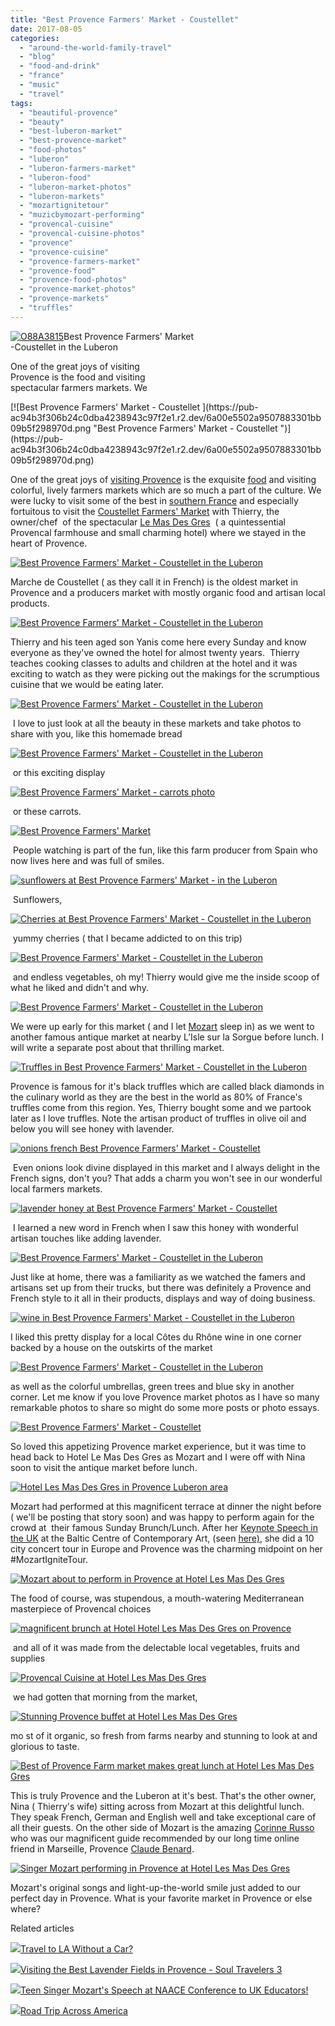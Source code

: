 ```yaml
---
title: "Best Provence Farmers' Market - Coustellet"
date: 2017-08-05
categories: 
  - "around-the-world-family-travel"
  - "blog"
  - "food-and-drink"
  - "france"
  - "music"
  - "travel"
tags: 
  - "beautiful-provence"
  - "beauty"
  - "best-luberon-market"
  - "best-provence-market"
  - "food-photos"
  - "luberon"
  - "luberon-farmers-market"
  - "luberon-food"
  - "luberon-market-photos"
  - "luberon-markets"
  - "mozartignitetour"
  - "muzicbymozart-performing"
  - "provencal-cuisine"
  - "provencal-cuisine-photos"
  - "provence"
  - "provence-cuisine"
  - "provence-farmers-market"
  - "provence-food"
  - "provence-food-photos"
  - "provence-market-photos"
  - "provence-markets"
  - "truffles"
---
```


[![O88A3815](https://pub-ac94b3f306b24c0dba4238943c97f2e1.r2.dev/6a00e5502a9507883301bb09b5f279970d-scaled-1.jpg "O88A3815")](https://pub-ac94b3f306b24c0dba4238943c97f2e1.r2.dev/6a00e5502a9507883301bb09b5f279970d-scaled-1.jpg)Best Provence Farmers' Market  
\-Coustellet in the Luberon  
  
One of the great joys of visiting  
Provence is the food and visiting  
spectacular farmers markets. We

<!--more--> [![Best Provence Farmers' Market - Coustellet ](https://pub-ac94b3f306b24c0dba4238943c97f2e1.r2.dev/6a00e5502a9507883301bb09b5f298970d.png "Best Provence Farmers' Market - Coustellet ")](https://pub-ac94b3f306b24c0dba4238943c97f2e1.r2.dev/6a00e5502a9507883301bb09b5f298970d.png)  
  
One of the great joys of [visiting Provence](http://soultravelers3new.local/2012/10/beautiful-provence-tips-and-photo-avignon-france-.html "beautiful Provence Tips ") is the exquisite [food](http://soultravelers3new.local/2010/09/family-travel-food.html "family travel food") and visiting colorful, lively farmers markets which are so much a part of the culture. We were lucky to visit some of the best in [southern France](http://soultravelers3new.local/2010/08/stunning-horses-in-the-camargue-france-family-travel-ideal-vacation-holiday-saintes-maries-de-la-mer.html "Stunning Horses in the Camargue, France") and especially fortuitous to visit the [Coustellet Farmers' Market](https://www.tripadvisor.com/ShowUserReviews-g616128-d6777520-r364679844-Marche_de_Coustellet-Coustellet_Luberon_Vaucluse_Provence_Alpes_Cote_d_Azur.html) with Thierry, the owner/chef  of the spectacular [Le Mas Des Gres](http://masdesgres.com/en/ "Le Mas des Gres charming hotel Provence")  ( a quintessential Provencal farmhouse and small charming hotel) where we stayed in the heart of Provence.   
  
[![Best Provence Farmers' Market  - Coustellet in the Luberon](https://pub-ac94b3f306b24c0dba4238943c97f2e1.r2.dev/6a00e5502a9507883301b7c912e087970b.png "Best Provence Farmers' Market  - Coustellet in the Luberon")](https://pub-ac94b3f306b24c0dba4238943c97f2e1.r2.dev/6a00e5502a9507883301b7c912e087970b.png)  
  
Marche de Coustellet ( as they call it in French) is the oldest market in Provence and a producers market with mostly organic food and artisan local products.   
  
[![Best Provence Farmers' Market  - Coustellet in the Luberon](https://pub-ac94b3f306b24c0dba4238943c97f2e1.r2.dev/6a00e5502a9507883301b8d29d29bd970c.png "Best Provence Farmers' Market  - Coustellet in the Luberon")](https://pub-ac94b3f306b24c0dba4238943c97f2e1.r2.dev/6a00e5502a9507883301b8d29d29bd970c.png)  
  
Thierry and his teen aged son Yanis come here every Sunday and know everyone as they've owned the hotel for almost twenty years.  Thierry teaches cooking classes to adults and children at the hotel and it was exciting to watch as they were picking out the makings for the scrumptious cuisine that we would be eating later.   
  
[![Best Provence Farmers' Market  - Coustellet in the Luberon](https://pub-ac94b3f306b24c0dba4238943c97f2e1.r2.dev/6a00e5502a9507883301b8d29d29ca970c.png "Best Provence Farmers' Market  - Coustellet in the Luberon")](https://pub-ac94b3f306b24c0dba4238943c97f2e1.r2.dev/6a00e5502a9507883301b8d29d29ca970c.png)  
  
 I love to just look at all the beauty in these markets and take photos to share with you, like this homemade bread   
  
[![Best Provence Farmers' Market  - Coustellet in the Luberon](https://pub-ac94b3f306b24c0dba4238943c97f2e1.r2.dev/6a00e5502a9507883301b7c912e09d970b.png "Best Provence Farmers' Market  - Coustellet in the Luberon")](https://pub-ac94b3f306b24c0dba4238943c97f2e1.r2.dev/6a00e5502a9507883301b7c912e09d970b.png)  
  
 or this exciting display   
  
[![Best Provence Farmers' Market  - carrots photo ](https://pub-ac94b3f306b24c0dba4238943c97f2e1.r2.dev/6a00e5502a9507883301b8d29d29e9970c.png "Best Provence Farmers' Market  - carrots photo ")](https://pub-ac94b3f306b24c0dba4238943c97f2e1.r2.dev/6a00e5502a9507883301b8d29d29e9970c.png)  
  
 or these carrots.   
  
[![Best Provence Farmers' Market  ](https://pub-ac94b3f306b24c0dba4238943c97f2e1.r2.dev/6a00e5502a9507883301b7c912e0fd970b.png "Best Provence Farmers' Market  ")](https://pub-ac94b3f306b24c0dba4238943c97f2e1.r2.dev/6a00e5502a9507883301b7c912e0fd970b.png)  
  
  
 People watching is part of the fun, like this farm producer from Spain who now lives here and was full of smiles.   
  
[![sunflowers at Best Provence Farmers' Market  - in the Luberon](https://pub-ac94b3f306b24c0dba4238943c97f2e1.r2.dev/6a00e5502a9507883301b8d29d2a09970c.png "sunflowers at Best Provence Farmers' Market  - in the Luberon")](https://pub-ac94b3f306b24c0dba4238943c97f2e1.r2.dev/6a00e5502a9507883301b8d29d2a09970c.png)  
  
 Sunflowers,   
  
[![Cherries at Best Provence Farmers' Market  - Coustellet in the Luberon](https://pub-ac94b3f306b24c0dba4238943c97f2e1.r2.dev/6a00e5502a9507883301b7c912e122970b.png "Cherries at Best Provence Farmers' Market  - Coustellet in the Luberon")](https://pub-ac94b3f306b24c0dba4238943c97f2e1.r2.dev/6a00e5502a9507883301b7c912e122970b.png)  
  
  
 yummy cherries ( that I became addicted to on this trip)   
  
[![Best Provence Farmers' Market  - Coustellet in the Luberon](https://pub-ac94b3f306b24c0dba4238943c97f2e1.r2.dev/6a00e5502a9507883301b8d29d2a44970c.png "Best Provence Farmers' Market  - Coustellet in the Luberon")](https://pub-ac94b3f306b24c0dba4238943c97f2e1.r2.dev/6a00e5502a9507883301b8d29d2a44970c.png)  
  
 and endless vegetables, oh my! Thierry would give me the inside scoop of what he liked and didn't and why.  
  
[![Best Provence Farmers' Market  - Coustellet in the Luberon](https://pub-ac94b3f306b24c0dba4238943c97f2e1.r2.dev/6a00e5502a9507883301b8d29d2a52970c.png "Best Provence Farmers' Market  - Coustellet in the Luberon")](https://pub-ac94b3f306b24c0dba4238943c97f2e1.r2.dev/6a00e5502a9507883301b8d29d2a52970c.png)  
  
We were up early for this market ( and I let [Mozart](http://soultravelers3new.local/2016/03/mozart-sings-her-original-song-dear-heart-official-music-video.html "teen singer Mozart singing her song \"Dear Heart\" ") sleep in) as we went to another famous antique market at nearby L’Isle sur la Sorgue before lunch. I will write a separate post about that thrilling market.   
  
[![Truffles in Best Provence Farmers' Market  - Coustellet in the Luberon](https://pub-ac94b3f306b24c0dba4238943c97f2e1.r2.dev/6a00e5502a9507883301b8d29d2a7f970c.png "Truffles in Best Provence Farmers' Market  - Coustellet in the Luberon")](https://pub-ac94b3f306b24c0dba4238943c97f2e1.r2.dev/6a00e5502a9507883301b8d29d2a7f970c.png)  
  
Provence is famous for it's black truffles which are called black diamonds in the culinary world as they are the best in the world as 80% of France's truffles come from this region. Yes, Thierry bought some and we partook later as I love truffles. Note the artisan product of truffles in olive oil and below you will see honey with lavender.   
  
[![onions french  Best Provence Farmers' Market - Coustellet ](https://pub-ac94b3f306b24c0dba4238943c97f2e1.r2.dev/6a00e5502a9507883301b7c912ef1b970b.png "onions french  Best Provence Farmers' Market - Coustellet ")](https://pub-ac94b3f306b24c0dba4238943c97f2e1.r2.dev/6a00e5502a9507883301b7c912ef1b970b.png)  
  
 Even onions look divine displayed in this market and I always delight in the French signs, don't you? That adds a charm you won't see in our wonderful local farmers markets.   
  
[![lavender honey at Best Provence Farmers' Market - Coustellet ](https://pub-ac94b3f306b24c0dba4238943c97f2e1.r2.dev/6a00e5502a9507883301b7c912ef25970b.png "lavender honey at Best Provence Farmers' Market - Coustellet ")](https://pub-ac94b3f306b24c0dba4238943c97f2e1.r2.dev/6a00e5502a9507883301b7c912ef25970b.png)  
  
 I learned a new word in French when I saw this honey with wonderful artisan touches like adding lavender.   
  
[![Best Provence Farmers' Market  - Coustellet in the Luberon](https://pub-ac94b3f306b24c0dba4238943c97f2e1.r2.dev/6a00e5502a9507883301bb09b61d18970d.png "Best Provence Farmers' Market  - Coustellet in the Luberon")](https://pub-ac94b3f306b24c0dba4238943c97f2e1.r2.dev/6a00e5502a9507883301bb09b61d18970d.png)  
  
Just like at home, there was a familiarity as we watched the famers and artisans set up from their trucks, but there was definitely a Provence and French style to it all in their products, displays and way of doing business.   
  
[![wine in Best Provence Farmers' Market  - Coustellet in the Luberon](https://pub-ac94b3f306b24c0dba4238943c97f2e1.r2.dev/6a00e5502a9507883301bb09b61df3970d.png "wine in Best Provence Farmers' Market  - Coustellet in the Luberon")](https://pub-ac94b3f306b24c0dba4238943c97f2e1.r2.dev/6a00e5502a9507883301bb09b61df3970d.png)  
  
  
I liked this pretty display for a local Côtes du Rhône wine in one corner backed by a house on the outskirts of the market  
  
  
[![Best Provence Farmers' Market  - Coustellet in the Luberon](https://pub-ac94b3f306b24c0dba4238943c97f2e1.r2.dev/6a00e5502a9507883301b8d29d2d18970c.png "Best Provence Farmers' Market  - Coustellet in the Luberon")](https://pub-ac94b3f306b24c0dba4238943c97f2e1.r2.dev/6a00e5502a9507883301b8d29d2d18970c.png)  
  
as well as the colorful umbrellas, green trees and blue sky in another corner. Let me know if you love Provence market photos as I have so many remarkable photos to share so might do some more posts or photo essays.   
  
[![Best Provence Farmers' Market - Coustellet ](https://pub-ac94b3f306b24c0dba4238943c97f2e1.r2.dev/6a00e5502a9507883301b8d29d3c8d970c.png "Best Provence Farmers' Market - Coustellet ")](https://pub-ac94b3f306b24c0dba4238943c97f2e1.r2.dev/6a00e5502a9507883301b8d29d3c8d970c.png)  
  
So loved this appetizing Provence market experience, but it was time to head back to Hotel Le Mas Des Gres as Mozart and I were off with Nina soon to visit the antique market before lunch.   
  
[![Hotel Les Mas Des Gres in Provence Luberon area ](https://pub-ac94b3f306b24c0dba4238943c97f2e1.r2.dev/6a00e5502a9507883301b7c912f570970b.png "Hotel Les Mas Des Gres in Provence Luberon area ")](https://pub-ac94b3f306b24c0dba4238943c97f2e1.r2.dev/6a00e5502a9507883301b7c912f570970b.png)  
  
Mozart had performed at this magnificent terrace at dinner the night before ( we'll be posting that story soon) and was happy to perform again for the crowd at  their famous Sunday Brunch/Lunch. After her [Keynote Speech in the UK](http://soultravelers3new.local/2017/06/mozartignitetour-in-europe-mozart-dees-keynote-speech.html#more "Mozart Dee Keynote Speech in UK") at the Baltic Centre of Contemporary Art, (seen [here)](https://www.youtube.com/watch?v=VMcNRYjsEt0&feature=youtu.be&a "Mozart Dee's Keynote Speech in England"), she did a 10 city concert tour in Europe and Provence was the charming midpoint on her #MozartIgniteTour.   
  
[![Mozart about to perform in Provence at Hotel Les Mas Des Gres](https://pub-ac94b3f306b24c0dba4238943c97f2e1.r2.dev/6a00e5502a9507883301b7c912f5c0970b.png "Mozart about to perform in Provence at Hotel Les Mas Des Gres")](https://pub-ac94b3f306b24c0dba4238943c97f2e1.r2.dev/6a00e5502a9507883301b7c912f5c0970b.png)  
  
The food of course, was stupendous, a mouth-watering Mediterranean masterpiece of Provencal choices   
  
[![magnificent brunch at Hotel Hotel Les Mas Des Gres on Provence ](https://pub-ac94b3f306b24c0dba4238943c97f2e1.r2.dev/6a00e5502a9507883301bb09b63228970d.png "magnificent brunch at Hotel Hotel Les Mas Des Gres on Provence ")](https://pub-ac94b3f306b24c0dba4238943c97f2e1.r2.dev/6a00e5502a9507883301bb09b63228970d.png)  
  
 and all of it was made from the delectable local vegetables, fruits and supplies  
  
[![Provencal Cuisine at Hotel Les Mas Des Gres](https://pub-ac94b3f306b24c0dba4238943c97f2e1.r2.dev/6a00e5502a9507883301b8d29d3ecf970c.png "Provencal Cuisine at Hotel Les Mas Des Gres")](https://pub-ac94b3f306b24c0dba4238943c97f2e1.r2.dev/6a00e5502a9507883301b8d29d3ecf970c.png)  
  
 we had gotten that morning from the market,   
  
[![Stunning Provence buffet at Hotel Les Mas Des Gres](https://pub-ac94b3f306b24c0dba4238943c97f2e1.r2.dev/6a00e5502a9507883301b7c912f61a970b.png "Stunning Provence buffet at Hotel Les Mas Des Gres")](https://pub-ac94b3f306b24c0dba4238943c97f2e1.r2.dev/6a00e5502a9507883301b7c912f61a970b.png)  
  
mo st of it organic, so fresh from farms nearby and stunning to look at and glorious to taste.

[![Best of Provence Farm market makes great lunch at Hotel Les Mas Des Gres](https://pub-ac94b3f306b24c0dba4238943c97f2e1.r2.dev/6a00e5502a9507883301b7c912f628970b.png "Best of Provence Farm market makes great lunch at Hotel Les Mas Des Gres")](https://pub-ac94b3f306b24c0dba4238943c97f2e1.r2.dev/6a00e5502a9507883301b7c912f628970b.png)

This is truly Provence and the Luberon at it's best. That's the other owner, Nina ( Thierry's wife) sitting across from Mozart at this delightful lunch. They speak French, German and English well and take exceptional care of all their guests. On the other side of Mozart is the amazing [Corinne Russo](http://culturecouleur.com "Tour guide provence ") who was our magnificent guide recommended by our long time online friend in Marseille, Provence [Claude Benard](https://twitter.com/claudebenard).  

[![Singer Mozart performing in Provence at Hotel Les Mas Des Gres](https://pub-ac94b3f306b24c0dba4238943c97f2e1.r2.dev/6a00e5502a9507883301bb09b63294970d.png "Singer Mozart performing in Provence at Hotel Les Mas Des Gres")](https://pub-ac94b3f306b24c0dba4238943c97f2e1.r2.dev/6a00e5502a9507883301bb09b63294970d.png)

Mozart's original songs and light-up-the-world smile just added to our perfect day in Provence. What is your favorite market in Provence or else where? 

Related articles

[![](http://i.zemanta.com/355703992_80_80.jpg)](http://soultravelers3new.local/2015/08/travel-to-la-without-a-car-.html)[Travel to LA Without a Car?](http://soultravelers3new.local/2015/08/travel-to-la-without-a-car-.html)

[![](http://i.zemanta.com/AV2HaSuD0FAAoAWTSzFj_80_80.jpg)](http://soultravelers3new.local/2017/07/visiting-the-best-lavender-fields-in-provence-.html)[Visiting the Best Lavender Fields in Provence - Soul Travelers 3](http://soultravelers3new.local/2017/07/visiting-the-best-lavender-fields-in-provence-.html)

[![](http://i.zemanta.com/341931598_80_80.jpg)](http://soultravelers3new.local/2015/05/teen-singer-mozarts-speech-at-naace-conference-to-uk-educators.html)[Teen Singer Mozart's Speech at NAACE Conference to UK Educators!](http://soultravelers3new.local/2015/05/teen-singer-mozarts-speech-at-naace-conference-to-uk-educators.html)

[![](http://i.zemanta.com/354543600_80_80.jpg)](http://soultravelers3new.local/2015/07/road-trip-across-america.html)[Road Trip Across America](http://soultravelers3new.local/2015/07/road-trip-across-america.html)
